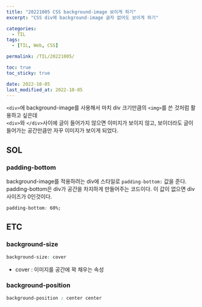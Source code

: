 ```yaml
---
title: "20221005 CSS background-image 보이게 하기"
excerpt: "CSS div에 background-image 글자 없어도 보이게 하기"

categories:
  - TIL
tags:
  - [TIL, Web, CSS]

permalink: /TIL/20221005/

toc: true
toc_sticky: true

date: 2022-10-05
last_modified_at: 2022-10-05
---
```


```<div>```에 background-image를 사용해서 마치 div 크기만큼의 ```<img>```를 쓴 것처럼 활용하고 싶은데<br/> 
```<div>```와 ```</div>```사이에 글이 들어가지 않으면 이미지가 보이지 않고, 보이더라도 글이 들어가는 공간만큼만 자꾸 이미지가 보이게 되었다. <br/>

## SOL
### padding-bottom

background-image를 적용하려는 div에 스타일로 ```padding-bottom:``` 값을 준다.<br/>
padding-bottom은 div가 공간을 차지하게 만들어주는 코드이다. 이 값이 없으면 div 사이즈가 0인것이다.

```css
padding-bottom: 60%;
```

## ETC
### background-size

```css
background-size: cover
```
* cover : 이미지를 공간에 꽉 채우는 속성

### background-position

```css
background-position : center center
```
